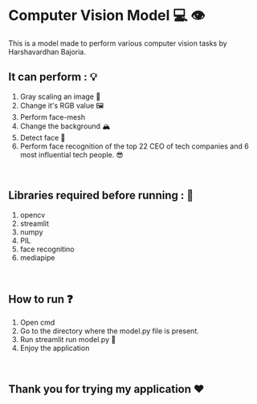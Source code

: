 # Computer Vision Model 💻 👁️
This is a model made to perform various computer vision tasks by Harshavardhan Bajoria. 
</br>

## It can perform : 💡
1) Gray scaling an image 🔲
2) Change it's RGB value 🖼️
3) Perform face-mesh
4) Change the background 🏔️
5) Detect face 🤠
6) Perform face recognition of the top 22 CEO of tech companies and 6 most influential tech people. 😎
</br>

## Libraries required before running : 📔
1) opencv
2) streamlit
3) numpy
4) PIL
5) face recognitino
6) mediapipe
</br>

## How to run ❓
1) Open cmd
2) Go to the directory where the model.py file is present.
3) Run streamlit run model.py 🏃
4) Enjoy the application

</br>

## Thank you for trying my application ❤️
